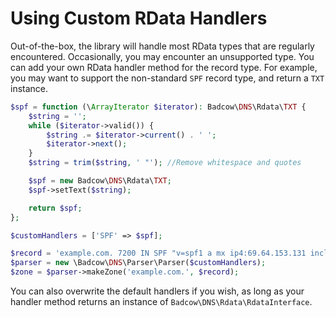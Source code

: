 Using Custom RData Handlers
===========================
Out-of-the-box, the library will handle most RData types that are regularly encountered. Occasionally, you may encounter
an unsupported type. You can add your own RData handler method for the record type. For example, you may want to support
the non-standard `SPF` record type, and return a `TXT` instance.
```php
$spf = function (\ArrayIterator $iterator): Badcow\DNS\Rdata\TXT {
    $string = '';
    while ($iterator->valid()) {
        $string .= $iterator->current() . ' ';
        $iterator->next();
    }
    $string = trim($string, ' "'); //Remove whitespace and quotes

    $spf = new Badcow\DNS\Rdata\TXT;
    $spf->setText($string);

    return $spf;
};

$customHandlers = ['SPF' => $spf];

$record = 'example.com. 7200 IN SPF "v=spf1 a mx ip4:69.64.153.131 include:_spf.google.com ~all"';
$parser = new \Badcow\DNS\Parser\Parser($customHandlers);
$zone = $parser->makeZone('example.com.', $record);
```

You can also overwrite the default handlers if you wish, as long as your handler method returns an instance of
`Badcow\DNS\Rdata\RdataInterface`.
